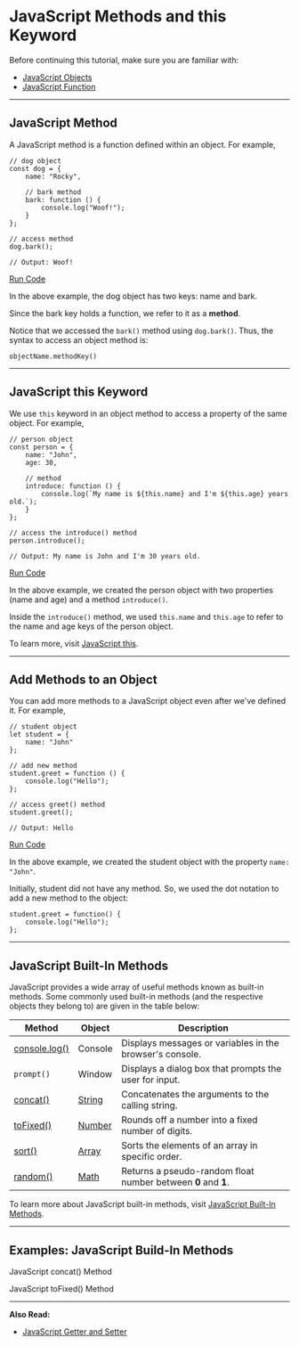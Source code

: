 # JavaScript Methods and this Keyword

Before continuing this tutorial, make sure you are familiar with:

- [JavaScript Objects](https://www.programiz.com/javascript/object)
- [JavaScript Function](https://www.programiz.com/javascript/function)

---

## JavaScript Method

A JavaScript method is a function defined within an object. For example,

```
// dog object
const dog = {
    name: "Rocky",

    // bark method
    bark: function () {
        console.log("Woof!");
    }
};

// access method
dog.bark();

// Output: Woof!
```

[Run Code](https://www.programiz.com/javascript/online-compiler)

In the above example, the dog object has two keys: name and bark.

Since the bark key holds a function, we refer to it as a **method**.

Notice that we accessed the `bark()` method using `dog.bark()`. Thus, the syntax to access an object method is:

```
objectName.methodKey()
```

---

## JavaScript this Keyword

We use `this` keyword in an object method to access a property of the same object. For example,

```
// person object
const person = {
    name: "John",
    age: 30,

    // method
    introduce: function () {
        console.log(`My name is ${this.name} and I'm ${this.age} years old.`);
    }
};

// access the introduce() method
person.introduce();

// Output: My name is John and I'm 30 years old.
```

[Run Code](https://www.programiz.com/javascript/online-compiler)

In the above example, we created the person object with two properties (name and age) and a method `introduce()`.

Inside the `introduce()` method, we used `this.name` and `this.age` to refer to the name and age keys of the person object.

To learn more, visit [JavaScript this](https://www.programiz.com/javascript/this).

---

## Add Methods to an Object

You can add more methods to a JavaScript object even after we've defined it. For example,

```
// student object
let student = {
    name: "John"
};

// add new method
student.greet = function () {
    console.log("Hello");
};

// access greet() method
student.greet();

// Output: Hello
```

[Run Code](https://www.programiz.com/javascript/online-compiler)

In the above example, we created the student object with the property `name: "John"`.

Initially, student did not have any method. So, we used the dot notation to add a new method to the object:

```
student.greet = function() {
    console.log("Hello");
};
```

---

## JavaScript Built-In Methods

JavaScript provides a wide array of useful methods known as built-in methods. Some commonly used built-in methods (and the respective objects they belong to) are given in the table below:

|Method|Object|Description|
|---|---|---|
|[console.log()](https://programiz.com/javascript/console)|Console|Displays messages or variables in the browser's console.|
|`prompt()`|Window|Displays a dialog box that prompts the user for input.|
|[concat()](https://www.programiz.com/javascript/library/string/concat)|[String](https://www.programiz.com/javascript/library/string)|Concatenates the arguments to the calling string.|
|[toFixed()](https://www.programiz.com/javascript/library/number/tofixed)|[Number](https://www.programiz.com/javascript/library/number)|Rounds off a number into a fixed number of digits.|
|[sort()](https://www.programiz.com/javascript/library/array/sort)|[Array](https://www.programiz.com/javascript/library/array)|Sorts the elements of an array in specific order.|
|[random()](https://www.programiz.com/javascript/library/math/random)|[Math](https://www.programiz.com/javascript/library/math)|Returns a pseudo-random float number between **0** and **1**.|

To learn more about JavaScript built-in methods, visit [JavaScript Built-In Methods](https://www.programiz.com/javascript/library).

---

## Examples: JavaScript Build-In Methods

JavaScript concat() Method

[](https://www.programiz.com/javascript/online-compiler)

JavaScript toFixed() Method

[](https://www.programiz.com/javascript/online-compiler)

---

**Also Read:**

- [JavaScript Getter and Setter](https://www.programiz.com/javascript/getter-setter)